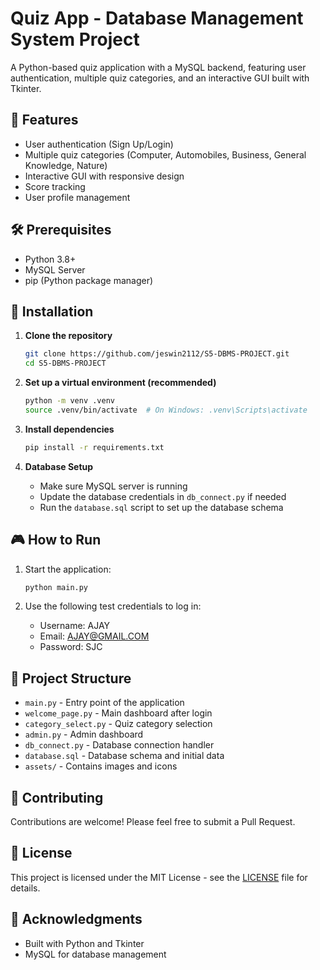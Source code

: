 # Quiz App - Database Management System Project

A Python-based quiz application with a MySQL backend, featuring user authentication, multiple quiz categories, and an interactive GUI built with Tkinter.

## 🚀 Features

- User authentication (Sign Up/Login)
- Multiple quiz categories (Computer, Automobiles, Business, General Knowledge, Nature)
- Interactive GUI with responsive design
- Score tracking
- User profile management

## 🛠️ Prerequisites

- Python 3.8+
- MySQL Server
- pip (Python package manager)

## 🚀 Installation

1. **Clone the repository**
   ```bash
   git clone https://github.com/jeswin2112/S5-DBMS-PROJECT.git
   cd S5-DBMS-PROJECT
   ```

2. **Set up a virtual environment (recommended)**
   ```bash
   python -m venv .venv
   source .venv/bin/activate  # On Windows: .venv\Scripts\activate
   ```

3. **Install dependencies**
   ```bash
   pip install -r requirements.txt
   ```

4. **Database Setup**
   - Make sure MySQL server is running
   - Update the database credentials in `db_connect.py` if needed
   - Run the `database.sql` script to set up the database schema

## 🎮 How to Run

1. Start the application:
   ```bash
   python main.py
   ```

2. Use the following test credentials to log in:
   - Username: AJAY
   - Email: AJAY@GMAIL.COM
   - Password: SJC

## 📂 Project Structure

- `main.py` - Entry point of the application
- `welcome_page.py` - Main dashboard after login
- `category_select.py` - Quiz category selection
- `admin.py` - Admin dashboard
- `db_connect.py` - Database connection handler
- `database.sql` - Database schema and initial data
- `assets/` - Contains images and icons

## 🤝 Contributing

Contributions are welcome! Please feel free to submit a Pull Request.

## 📄 License

This project is licensed under the MIT License - see the [LICENSE](LICENSE) file for details.

## 🙏 Acknowledgments

- Built with Python and Tkinter
- MySQL for database management